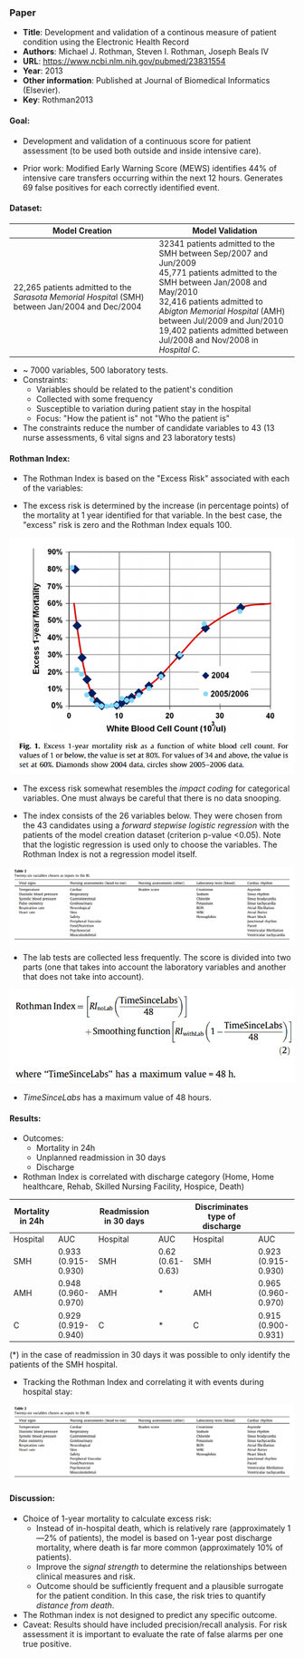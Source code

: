 ### Paper

+ **Title**: Development and validation of a continous measure of patient condition using the Electronic Health Record
+ **Authors**: Michael J. Rothman, Steven I. Rothman, Joseph Beals IV
+ **URL**: https://www.ncbi.nlm.nih.gov/pubmed/23831554
+ **Year**: 2013
+ **Other information**: Published at Journal of Biomedical Informatics (Elsevier).
+ **Key**: Rothman2013

#### Goal:
+ Development and validation of a continuous score for patient assessment (to be used both outside and inside intensive care).

+ Prior work: Modified Early Warning Score (MEWS) identifies 44% of intensive care transfers occurring within the next 12 hours. Generates 69 false positives for each correctly identified event.


#### Dataset:

Model Creation | Model Validation
---------------|------------------
22,265 patients admitted to the *Sarasota Memorial Hospita*l (SMH) between Jan/2004 and Dec/2004 | 32341 patients admitted to the SMH between Sep/2007 and Jun/2009 <br> 45,771 patients admitted to the SMH between Jan/2008 and May/2010 <br> 32,416 patients admitted to *Abigton Memorial Hospital* (AMH) between Jul/2009 and Jun/2010 <br> 19,402 patients admitted between Jul/2008 and Nov/2008 in *Hospital C*.

+ ~ 7000 variables, 500 laboratory tests.
+ Constraints:
  + Variables should be related to the patient's condition
  + Collected with some frequency
  + Susceptible to variation during patient stay in the hospital
  + Focus: "How the patient is" not "Who the patient is"
+ The constraints reduce the number of candidate variables to 43 (13 nurse assessments, 6 vital signs and 23 laboratory tests)

#### Rothman Index:

+ The Rothman Index is based on the "Excess Risk" associated with each of the variables:

+ The excess risk is determined by the increase (in percentage points) of the mortality at 1 year identified for that variable. In the best case, the "excess" risk is zero and the Rothman Index equals 100.

![Excess Risk](images/Rothman2013_excess.png?raw=true "Excess Risk")


+ The excess risk somewhat resembles the *impact coding* for categorical variables. One must always be careful that there is no data snooping.

+ The index consists of the 26 variables below. They were chosen from the 43 candidates using a *forward stepwise logistic regression* with the patients of the model creation dataset (criterion p-value <0.05). Note that the logistic regression is used only to choose the variables. The Rothman Index is not a regression model itself.

![Variables](images/Rothman2013_variables.png?raw=true "Variables used to derive Rothman Index")


+ The lab tests are collected less frequently. The score is divided into two parts (one that takes into account the laboratory variables and another that does not take into account).

![Formula](images/Rothman2013_formula.png?raw=true "Rothman Index Formula")

+ *TimeSinceLabs* has a maximum value of 48 hours.

#### Results:

+ Outcomes:
  + Mortality in 24h
  + Unplanned readmission in 30 days
  + Discharge
+ Rothman Index is correlated with discharge category (Home, Home healthcare, Rehab, Skilled Nursing Facility, Hospice, Death)

|Mortality in 24h || Readmission in 30 days || Discriminates type of discharge| | 
|-------------|-|-----------------------|-|------------------------|-------------------------------|
| Hospital|  AUC |  Hospital | AUC | Hospital | AUC|
|SMH | 0.933 <br> (0.915-0.930) | SMH | 0.62 <br> (0.61-0.63) | SMH | 0.923 <br> (0.915-0.930)|
|AMH | 0.948 <br> (0.960-0.970) | AMH | *|  AMH | 0.965 <br> (0.960-0.970)|
|C | 0.929 <br> (0.919-0.940) | C | *| C| 0.915 <br>  (0.900-0.931) |

(*) in the case of readmission in 30 days it was possible to only identify the patients of the SMH hospital.

+ Tracking the Rothman Index and correlating it with events during hospital stay:

![Evolution](images/Rothman2013_variables.png?raw=true "Evolution of Rothman Index during patient stay")


#### Discussion:

+ Choice of 1-year mortality to calculate excess risk:
  + Instead of in-hospital death, which is relatively rare (approximately 1—2% of patients), the model is based on 1-year post discharge mortality, where death is far more common (approximately 10% of patients). 
  + Improve the *signal strength* to determine the relationships between clinical measures and risk.  
  + Outcome should be sufficiently frequent and a plausible surrogate for the patient condition. In this case, the risk tries to quantify *distance from death*. 
+ The Rothman index is not designed to predict any specific outcome.
+ Caveat: Results should have included precision/recall analysis. For risk assessment it is important to evaluate the rate of false alarms per one true positive.
